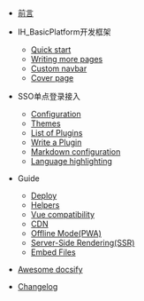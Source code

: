 - [前言](README.md)

- IH_BasicPlatform开发框架

  - [Quick start](perfection.md)
  - [Writing more pages](perfection.md)
  - [Custom navbar](perfection.md)
  - [Cover page](perfection.md)

- SSO单点登录接入

  - [Configuration](perfection.md)
  - [Themes](perfection.md)
  - [List of Plugins](perfection.md)
  - [Write a Plugin](perfection.md)
  - [Markdown configuration](perfection.md)
  - [Language highlighting](perfection.md)

- Guide

  - [Deploy](perfection.md)
  - [Helpers](perfection.md)
  - [Vue compatibility](perfection.md)
  - [CDN](perfection.md)
  - [Offline Mode(PWA)](perfection.md)
  - [Server-Side Rendering(SSR)](perfection.md)
  - [Embed Files](perfection.md)

- [Awesome docsify](perfection.md)
- [Changelog](perfection.md)
